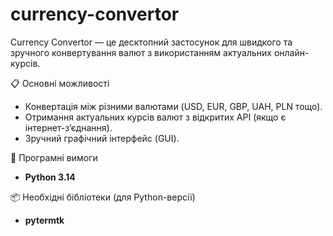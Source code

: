 # currency-convertor

Currency Convertor — це десктопний застосунок для швидкого та зручного конвертування валют з використанням актуальних онлайн-курсів.


📋 Основні можливості
-  Конвертація між різними валютами (USD, EUR, GBP, UAH, PLN тощо).  
-  Отримання актуальних курсів валют з відкритих API (якщо є інтернет-з’єднання).  
-  Зручний графічний інтерфейс (GUI).  

🧩 Програмні вимоги
- **Python 3.14**
  

📦 Необхідні бібліотеки (для Python-версії)
- **pytermtk**
